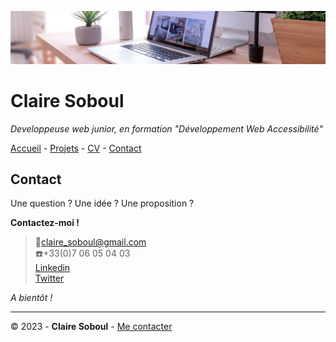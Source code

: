 ![desk-banner](img/desk-banner.jpg)
# Claire Soboul
*Developpeuse web junior, en formation "Développement Web Accessibilité"*

[Accueil](README.md) - [Projets](projet.md) - [CV](cv.md) - [Contact](contact.md)

## Contact 
Une question ? Une idée ? Une proposition ?

__Contactez-moi !__

> 📧[claire_soboul@gmail.com]()<br/>
> ☎️+33(0)7 06 05 04 03<br/>
> [Linkedin]()<br/>
> [Twitter]()


*A bientôt !*

----

&copy; 2023 - __Claire Soboul__ - [Me contacter]()
